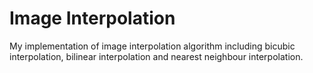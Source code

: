 # Image Interpolation

My implementation of image interpolation algorithm including bicubic interpolation, bilinear interpolation and nearest neighbour interpolation.